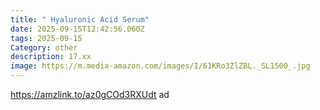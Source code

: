 ```yaml
---
title: " Hyaluronic Acid Serum"
date: 2025-09-15T12:42:56.060Z
tags: 2025-09-15
Category: other
description: 17.xx
image: https://m.media-amazon.com/images/I/61KRo3ZlZBL._SL1500_.jpg
---
```

https://amzlink.to/az0gCOd3RXUdt  ad
